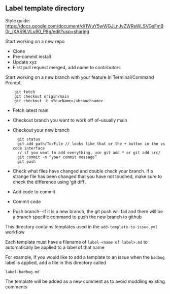 ## Label template directory 

Style guide: https://docs.google.com/document/d/1WuY5wWGJLnJvZWReWLSVGsFmB0r_jXAS9LVLu90_P8g/edit?usp=sharing

Start working on a new repo
- Clone 
- Pre-commit install
- Update xyz
- First pull request merged, add name to contributors

Start working on a new branch with your feature
In Terminal/Command Prompt,

        git fetch
        git checkout origin/main
        git checkout -b <YourName>/<branchname>

- Fetch latest main
- Checkout branch you want to work off of–usually main
- Checkout your new branch

        git status
        git add path/To/File // looks like that or the + button in the vs code interface
        // if you want to add everything, use git add * or git add src/
        git commit -m “your commit message”
        git push

- Check what files have changed and double check your branch. If a strange file has been changed that you have not touched, make sure to check the difference using  ‘git diff’.
- Add code to commit
- Commit code
- Push branch--if it is a new branch, the git push will fail and there will be a branch specific command to push the new branch to github


This directory contains templates used in the `add-template-to-issue.yml` workflow

Each template must have a filename of `label-<name of label>.md` to automatically be applied to a label of that name

For example, if you would like to add a template to an issue when the `badbug` label is applied, add a file in this directory called

`label-badbug.md`

The template will be added as a new comment as to avoid muddling existing comments
